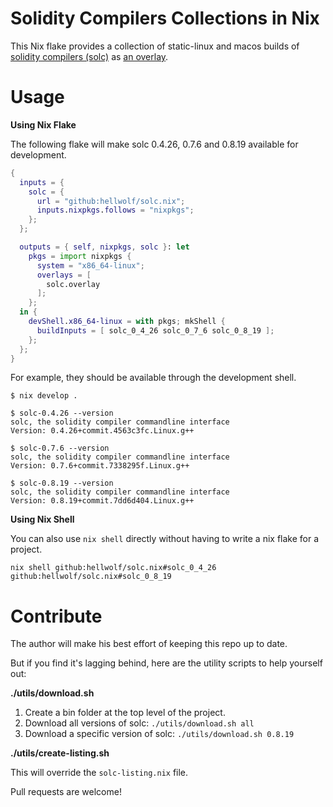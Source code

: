 Solidity Compilers Collections in Nix
=====================================

This Nix flake provides a collection of static-linux and macos builds of [solidity compilers
(solc)](https://github.com/ethereum/solidity/) as [an overlay](https://nixos.wiki/wiki/Overlays).

# Usage

**Using Nix Flake**

The following flake will make solc 0.4.26, 0.7.6 and 0.8.19 available for development.

```nix
{
  inputs = {
    solc = {
      url = "github:hellwolf/solc.nix";
      inputs.nixpkgs.follows = "nixpkgs";
    };
  };

  outputs = { self, nixpkgs, solc }: let
    pkgs = import nixpkgs {
      system = "x86_64-linux";
      overlays = [
        solc.overlay
      ];
    };
  in {
    devShell.x86_64-linux = with pkgs; mkShell {
      buildInputs = [ solc_0_4_26 solc_0_7_6 solc_0_8_19 ];
    };
  };
}
```

For example, they should be available through the development shell.

```
$ nix develop .

$ solc-0.4.26 --version
solc, the solidity compiler commandline interface
Version: 0.4.26+commit.4563c3fc.Linux.g++

$ solc-0.7.6 --version
solc, the solidity compiler commandline interface
Version: 0.7.6+commit.7338295f.Linux.g++

$ solc-0.8.19 --version
solc, the solidity compiler commandline interface
Version: 0.8.19+commit.7dd6d404.Linux.g++
```

**Using Nix Shell**

You can also use `nix shell` directly without having to write a nix flake for a project.

```
nix shell github:hellwolf/solc.nix#solc_0_4_26 github:hellwolf/solc.nix#solc_0_8_19
```

# Contribute

The author will make his best effort of keeping this repo up to date.

But if you find it's lagging behind, here are the utility scripts to help yourself out:

**./utils/download.sh**

1) Create a bin folder at the top level of the project.
2) Download all versions of solc: `./utils/download.sh all`
3) Download a specific version of solc: `./utils/download.sh 0.8.19`

**./utils/create-listing.sh**

This will override the `solc-listing.nix` file.

Pull requests are welcome!
